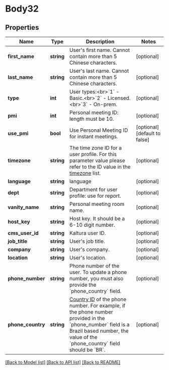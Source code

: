 # Body32

## Properties
Name | Type | Description | Notes
------------ | ------------- | ------------- | -------------
**first_name** | **string** | User&#39;s first name. Cannot contain more than 5 Chinese characters. | [optional] 
**last_name** | **string** | User&#39;s last name. Cannot contain more than 5 Chinese characters. | [optional] 
**type** | **int** | User types:&lt;br&gt;&#x60;1&#x60; - Basic.&lt;br&gt;&#x60;2&#x60; - Licensed.&lt;br&gt;&#x60;3&#x60; - On-prem. | [optional] 
**pmi** | **int** | Personal meeting ID: length must be 10. | [optional] 
**use_pmi** | **bool** | Use Personal Meeting ID for instant meetings. | [optional] [default to false]
**timezone** | **string** | The time zone ID for a user profile. For this parameter value please refer to the ID value in the [timezone](https://marketplace.zoom.us/docs/api-reference/other-references/abbreviation-lists#timezones) list. | [optional] 
**language** | **string** | language | [optional] 
**dept** | **string** | Department for user profile: use for report. | [optional] 
**vanity_name** | **string** | Personal meeting room name. | [optional] 
**host_key** | **string** | Host key. It should be a 6-10 digit number. | [optional] 
**cms_user_id** | **string** | Kaltura user ID. | [optional] 
**job_title** | **string** | User&#39;s job title. | [optional] 
**company** | **string** | User&#39;s company. | [optional] 
**location** | **string** | User&#39;s location. | [optional] 
**phone_number** | **string** | Phone number of the user. To update a phone number, you must also provide the &#x60;phone_country&#x60; field. | [optional] 
**phone_country** | **string** | [Country ID](https://marketplace.zoom.us/docs/api-reference/other-references/abbreviation-lists#countries) of the phone number. For example, if the phone number provided in the &#x60;phone_number&#x60; field is a Brazil based number, the value of the &#x60;phone_country&#x60; field should be &#x60;BR&#x60;. | [optional] 

[[Back to Model list]](../README.md#documentation-for-models) [[Back to API list]](../README.md#documentation-for-api-endpoints) [[Back to README]](../README.md)


